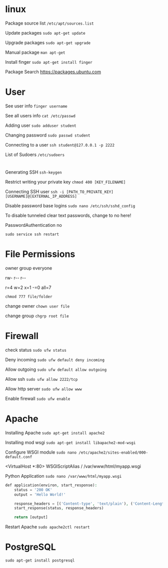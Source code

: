 # linux

Package source list
`/etc/apt/sources.list`

Update packages
`sudo apt-get update`

Upgrade packages
`sudo apt-get upgrade`

Manual package
`man apt-get`

Install finger
`sudo apt-get install finger`

Package Search
https://packages.ubuntu.com

# User

See user info
`finger username`

See all users info
`cat /etc/passwd`

Adding user
`sudo adduser student`

Changing password
`sudo passwd student`

Connecting to a user
`ssh student@127.0.0.1 -p 2222`

List of Sudoers
`/etc/sudoers`
#
Generating SSH
`ssh-keygen`

Restrict writing your private key
`chmod 400 [KEY_FILENAME]`

Connecting SSH user
`ssh -i [PATH_TO_PRIVATE_KEY] [USERNAME]@[EXTERNAL_IP_ADDRESS]`

Disable password base logins
`sudo nano /etc/ssh/sshd_config`

To disable tunneled clear text passwords, change to no here!

PasswordAuthentication no

`sudo service ssh restart`

# File Permissions

owner   group   everyone

rw-     r--     r--

r=4 w=2 x=1 -=0
all=7

`chmod 777 file/folder`

change owner
`chown user file`

change group
`chgrp root file`


# Firewall
check status
`sudo ufw status`

Deny incoming
`sudo ufw default deny incoming`

Allow outgoing
`sudo ufw default allow outgoing`

Allow ssh
`sudo ufw allow 2222/tcp`

Allow http server
`sudo ufw allow www`

Enable firewall
`sudo ufw enable`

# Apache

Installing Apache
`sudo apt-get install apache2`

Installing mod wsgi
`sudo apt-get install libapache2-mod-wsgi`

Configure WSGI module
`sudo nano /etc/apache2/sites-enabled/000-default.conf`

<VirtualHost *:80>
WSGIScriptAlias / /var/www/html/myapp.wsgi
</VirtualHost>

Python Application
`sudo nano /var/www/html/myapp.wsgi`
```php
def application(environ, start_response):
    status = '200 OK'
    output = 'Hello World!'

    response_headers = [('Content-type', 'text/plain'), ('Content-Length', str(len(output)))]
    start_response(status, response_headers)

    return [output]
```

Restart Apache
`sudo apache2ctl restart`

# PostgreSQL

`sudo apt-get install postgresql`


